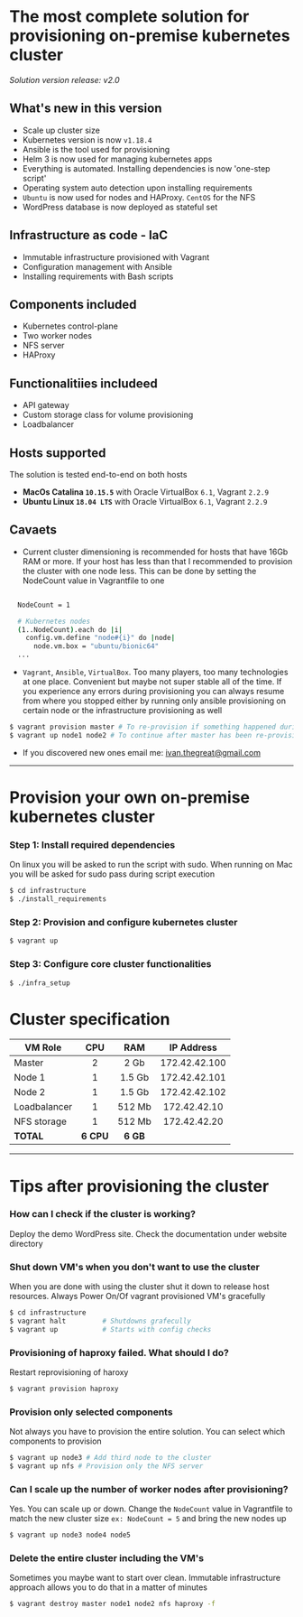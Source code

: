 #  The most complete solution for provisioning on-premise kubernetes cluster
_Solution version release: v2.0_
## What's new in this version
- Scale up cluster size
- Kubernetes version is now `v1.18.4`
- Ansible is the tool used for provisioning
- Helm 3 is now used for managing kubernetes apps
- Everything is automated. Installing dependencies is now 'one-step script'
- Operating system auto detection upon installing requirements
- `Ubuntu` is now used for nodes and HAProxy. `CentOS` for the NFS
- WordPress database is now deployed as stateful set

## Infrastructure as code - IaC

- Immutable infrastructure provisioned with Vagrant
- Configuration management with Ansible
- Installing requirements with Bash scripts

## Components included
- Kubernetes control-plane
- Two worker nodes
- NFS server
- HAProxy

## Functionalitiies includeed
- API gateway
- Custom storage class for volume provisioning
- Loadbalancer

## Hosts supported
The solution is tested end-to-end on both hosts

- **MacOs Catalina `10.15.5`** with Oracle VirtualBox `6.1`, Vagrant `2.2.9`
- **Ubuntu Linux `18.04 LTS`** with Oracle VirtualBox `6.1`, Vagrant `2.2.9`

## Cavaets
- Current cluster dimensioning is recommended for hosts that have 16Gb RAM or more. If your host has less than that I recommended to provision the cluster with one node less. This can be done by setting the NodeCount value in Vagrantfile to one

```bash

  NodeCount = 1

  # Kubernetes nodes
  (1..NodeCount).each do |i|
    config.vm.define "node#{i}" do |node|
      node.vm.box = "ubuntu/bionic64"
  ...
```
- `Vagrant`, `Ansible`, `VirtualBox`. Too many players, too many technologies at one place. Convenient but maybe not super stable all of the time. If you experience any errors during provisioning you can always resume from where you stopped either by running only ansible provisioning on certain node or the infrastructure provisioning as well

```bash
$ vagrant provision master # To re-provision if something happened during ansible provisioning
$ vagrant up node1 node2 # To continue after master has been re-provisioned manually
```
- If you discovered new ones email me: ivan.thegreat@gmail.com

---

# Provision your own on-premise kubernetes cluster

### Step 1: Install required dependencies
On linux you will be asked to run the script with sudo. When running on Mac you will be asked for sudo pass during script execution
```bash
$ cd infrastructure
$ ./install_requirements
```

### Step 2: Provision and configure kubernetes cluster
```bash
$ vagrant up
```

### Step 3: Configure core cluster functionalities
```bash
$ ./infra_setup
```

# Cluster specification

| VM Role   |      CPU     |  RAM | IP Address
|--------|:-------------:|:------:|:----:|
| Master |  2 | 2 Gb | 172.42.42.100
| Node 1 |  1   | 1.5 Gb | 172.42.42.101
| Node 2 | 1 |    1.5 Gb | 172.42.42.102
| Loadbalancer | 1 | 512 Mb | 172.42.42.10
|NFS storage | 1 | 512 Mb| 172.42.42.20
| **TOTAL** | **6 CPU**| **6 GB**



---
# Tips after provisioning the cluster

### How can I check if the cluster is working?

Deploy the demo WordPress site. Check the documentation under website directory

### Shut down VM's when you don't want to use the cluster

When you are done with using the cluster shut it down to release host resources. Always Power On/Of vagrant provisioned VM's gracefully
```bash
$ cd infrastructure
$ vagrant halt         # Shutdowns grafecully
$ vagrant up           # Starts with config checks
```

### Provisioning of haproxy failed. What should I do?
Restart reprovisioning of haroxy
```bash
$ vagrant provision haproxy
```

### Provision only selected components
Not always you have to provision the entire solution. You can select which components to provision
```bash
$ vagrant up node3 # Add third node to the cluster
$ vagrant up nfs # Provision only the NFS server
```

### Can I scale up the number of worker nodes after provisioning?
Yes. You can scale up or down. Change the `NodeCount` value in Vagrantfile to match the new cluster size `ex: NodeCount = 5` and bring the new nodes up
```bash
$ vagrant up node3 node4 node5
```
### Delete the entire cluster including the VM's
Sometimes you maybe want to start over clean. Immutable infrastructure approach allows you to do that in a matter of minutes
```bash
$ vagrant destroy master node1 node2 nfs haproxy -f
```

